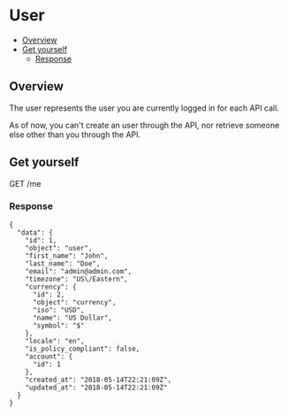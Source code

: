 # User

<!-- TOC -->

- [Overview](#overview)
- [Get yourself](#get-yourself)
    - [Response](#response)

<!-- /TOC -->

<a id="markdown-overview" name="overview"></a>
## Overview

The user represents the user you are currently logged in for each API call.

As of now, you can't create an user through the API, nor retrieve someone else other than you through the API.

<a id="markdown-get-yourself" name="get-yourself"></a>
## Get yourself

<span class="url">
  GET /me
</span>

<a id="markdown-response" name="response"></a>
### Response

<pre><code class="json">{
  "data": {
    "id": 1,
    "object": "user",
    "first_name": "John",
    "last_name": "Doe",
    "email": "admin@admin.com",
    "timezone": "US\/Eastern",
    "currency": {
      "id": 2,
      "object": "currency",
      "iso": "USD",
      "name": "US Dollar",
      "symbol": "$"
    },
    "locale": "en",
    "is_policy_compliant": false,
    "account": {
      "id": 1
    },
    "created_at": "2018-05-14T22:21:09Z",
    "updated_at": "2018-05-14T22:21:09Z"
  }
}</code></pre>
